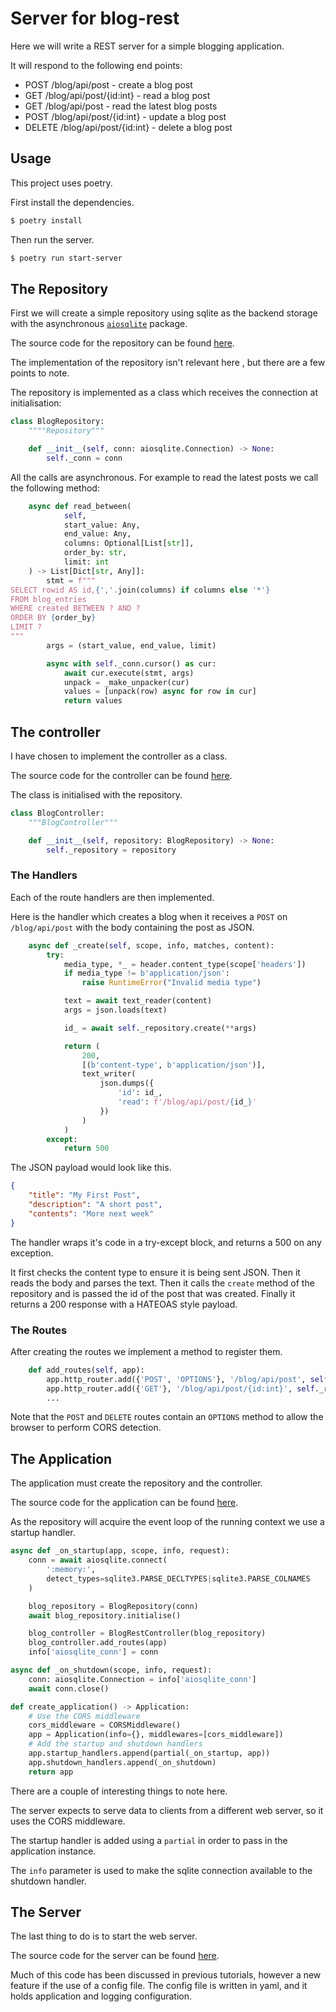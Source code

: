 # Server for blog-rest

Here we will write a REST server for a simple blogging application.

It will respond to the following end points:

* POST /blog/api/post - create a blog post
* GET /blog/api/post/{id:int} - read a blog post
* GET /blog/api/post - read the latest blog posts
* POST /blog/api/post/{id:int} - update a blog post
* DELETE /blog/api/post/{id:int} - delete a blog post

## Usage

This project uses poetry.

First install the dependencies.

```bash
$ poetry install
```

Then run the server.

```bash
$ poetry run start-server
```

## The Repository

First we will create a simple repository using sqlite as the backend storage
with the asynchronous 
[`aiosqlite`](https://github.com/jreese/aiosqlite)
package.

The source code for the repository can be found
[here](bareasgi_glog/blog_repository.py).

The implementation of the repository isn't relevant here , but there are a few
points to note.

The repository is implemented as a class which receives the connection at
initialisation:


```python
class BlogRepository:
    """"Repository"""

    def __init__(self, conn: aiosqlite.Connection) -> None:
        self._conn = conn
```

All the calls are asynchronous. For example to read the latest posts we call the
following method:

```python
    async def read_between(
            self,
            start_value: Any,
            end_value: Any,
            columns: Optional[List[str]],
            order_by: str,
            limit: int
    ) -> List[Dict[str, Any]]:
        stmt = f"""
SELECT rowid AS id,{','.join(columns) if columns else '*'}
FROM blog_entries
WHERE created BETWEEN ? AND ?
ORDER BY {order_by}
LIMIT ?
"""
        args = (start_value, end_value, limit)

        async with self._conn.cursor() as cur:
            await cur.execute(stmt, args)
            unpack = _make_unpacker(cur)
            values = [unpack(row) async for row in cur]
            return values
```

## The controller

I have chosen to implement the controller as a class.

The source code for the controller can be found
[here](bareasgi_glog/blog_controller.py).

The class is initialised with the repository.

```python
class BlogController:
    """BlogController"""

    def __init__(self, repository: BlogRepository) -> None:
        self._repository = repository
```

### The Handlers

Each of the route handlers are then implemented.

Here is the handler which creates a blog when it receives a `POST` on
`/blog/api/post` with the body containing the post as JSON.

```python
    async def _create(self, scope, info, matches, content):
        try:
            media_type, *_ = header.content_type(scope['headers'])
            if media_type != b'application/json':
                raise RuntimeError("Invalid media type")

            text = await text_reader(content)
            args = json.loads(text)

            id_ = await self._repository.create(**args)

            return (
                200,
                [(b'content-type', b'application/json')],
                text_writer(
                    json.dumps({
                        'id': id_,
                        'read': f'/blog/api/post/{id_}'
                    })
                )
            )
        except:
            return 500
```

The JSON payload would look like this.

```json
{
    "title": "My First Post",
    "description": "A short post",
    "contents": "More next week"
}
```

The handler wraps it's code in a try-except block, and returns a 500 on any
exception.

It first checks the  content type to ensure it is being sent JSON. Then it
reads the body and parses the text. Then it calls the `create` method of the
repository and is passed the id of the post that was created. Finally it returns
a 200 response with a HATEOAS style payload.

### The Routes

After creating the routes we implement a method to register them.

```python
    def add_routes(self, app):
        app.http_router.add({'POST', 'OPTIONS'}, '/blog/api/post', self._create)
        app.http_router.add({'GET'}, '/blog/api/post/{id:int}', self._read)
        ...
```

Note that the `POST` and `DELETE` routes contain an `OPTIONS` method to allow
the browser to perform CORS detection.

## The Application

The application must create the repository and the controller.

The source code for the application can be found
[here](bareasgi_glog/app.py).

As the repository
will acquire the event loop of the running context we use a startup handler.

```python
async def _on_startup(app, scope, info, request):
    conn = await aiosqlite.connect(
        ':memory:',
        detect_types=sqlite3.PARSE_DECLTYPES|sqlite3.PARSE_COLNAMES
    )

    blog_repository = BlogRepository(conn)
    await blog_repository.initialise()

    blog_controller = BlogRestController(blog_repository)
    blog_controller.add_routes(app)
    info['aiosqlite_conn'] = conn

async def _on_shutdown(scope, info, request):
    conn: aiosqlite.Connection = info['aiosqlite_conn']
    await conn.close()

def create_application() -> Application:
    # Use the CORS middleware
    cors_middleware = CORSMiddleware()
    app = Application(info={}, middlewares=[cors_middleware])
    # Add the startup and shutdown handlers
    app.startup_handlers.append(partial(_on_startup, app))
    app.shutdown_handlers.append(_on_shutdown)
    return app
```

There are a couple of interesting things to note here.

The server expects to serve data to clients from a different web server, so it
uses the CORS middleware.

The startup handler is added using a `partial` in order to pass in the 
application instance.

The `info` parameter is used to make the sqlite connection available to the
shutdown handler.

## The Server

The last thing to do is to start the web server.

The source code for the server can be found
[here](bareasgi_glog/server.py).

Much of this code has been discussed in previous tutorials, however a new
feature if the use of a config file. The config  file is written in yaml, and
it holds application and logging configuration.
